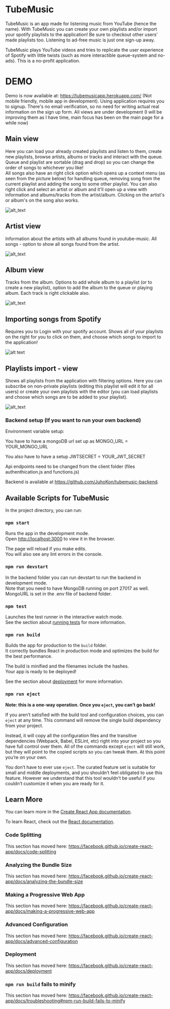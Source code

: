 # TubeMusic

TubeMusic is an app made for listening music from YouTube (hence the name). With TubeMusic you can create your own playlists and/or import your spotify playlists to the application! Be sure to checkout other users' made playlists too. Listening to ad-free music is just one sign-up away.

TubeMusic plays YouTube videos and tries to replicate the user experience of Spotify with little twists (such as more interactible queue-system and no-ads). This is a no-profit application.

# DEMO

Demo is now available at: https://tubemusicapp.herokuapp.com/ (Not mobile friendly, mobile app in development). Using application requires you to signup. There's no email verification, so no need for writing actual real information on the sign up form. All views are under development (I will be improving them as I have time, main focus has been on the main page for a while now)

## Main view

Here you can load your already created playlists and listen to them, create new playlists, browse artists, albums or tracks and interact with the queue. Queue and playlist are sortable (drag and drop) so you can change the order of songs to whichever you like! <br />
All songs also have an right click option which opens up a context menu (as seen from the picture below) for handling queue, removing song from the current playlist and adding the song to some other playlist. You can also right click and select an artist or album and it'll open up a view with information and albums/tracks from the artist/album. Clicking on the artist's or album's on the song also works.<br />

![alt_text](https://i.ibb.co/ZM9B3n3/kuva333.png)

## Artist view

Information about the artists with all albums found in youtube-music. All songs - option to show all songs found from the artist.<br />

![alt_text](https://i.ibb.co/zZ9P7pN/kuva3.png)

## Album view

Tracks from the album. Options to add whole album to a playlist (or to create a new playlist), option to add the album to the queue or playing album. Each track is right clickable also.<br />

![alt_text](https://i.ibb.co/c28ND5v/kuva55.png)

## Importing songs from Spotify

Requires you to Login with your spotify account. Shows all of your playlists on the right for you to click on them, and choose which songs to import to the application!<br />

![alt text](https://i.ibb.co/Wnhh1QG/kuva1.png)

## Playlists import - view

Shows all playlists from the application with filtering options. Here you can subscribe on non-private playlists (editing this playlist will edit it for all users) or create your own playlists with the editor (you can load playlists and choose which songs are to be added to your playlist).<br />

![alt_text](https://i.ibb.co/5TqBNv8/123123.png)

### Backend setup (If you want to run your own backend)

Environment variable setup:

You have to have a mongoDB url set up as MONGO_URL = YOUR_MONGO_URL

You also have to have a setup JWTSECRET = YOUR_JWT_SECRET

Api endpoints need to be changed from the client folder (files authenthication.js and functions.js)

Backend is available at https://github.com/JuhoKon/tubemusic-backend.

## Available Scripts for TubeMusic

In the project directory, you can run:

### `npm start`

Runs the app in the development mode.<br />
Open [http://localhost:3000](http://localhost:3000) to view it in the browser.

The page will reload if you make edits.<br />
You will also see any lint errors in the console.

### `npm run devstart`

In the backend folder you can run devstart to run the backend in development mode.<br />
Note that you need to have MongoDB running on port 27017 as well. MongoURL is set in the .env file of backend folder.

### `npm test`

Launches the test runner in the interactive watch mode.<br />
See the section about [running tests](https://facebook.github.io/create-react-app/docs/running-tests) for more information.

### `npm run build`

Builds the app for production to the `build` folder.<br />
It correctly bundles React in production mode and optimizes the build for the best performance.

The build is minified and the filenames include the hashes.<br />
Your app is ready to be deployed!

See the section about [deployment](https://facebook.github.io/create-react-app/docs/deployment) for more information.

### `npm run eject`

**Note: this is a one-way operation. Once you `eject`, you can’t go back!**

If you aren’t satisfied with the build tool and configuration choices, you can `eject` at any time. This command will remove the single build dependency from your project.

Instead, it will copy all the configuration files and the transitive dependencies (Webpack, Babel, ESLint, etc) right into your project so you have full control over them. All of the commands except `eject` will still work, but they will point to the copied scripts so you can tweak them. At this point you’re on your own.

You don’t have to ever use `eject`. The curated feature set is suitable for small and middle deployments, and you shouldn’t feel obligated to use this feature. However we understand that this tool wouldn’t be useful if you couldn’t customize it when you are ready for it.

## Learn More

You can learn more in the [Create React App documentation](https://facebook.github.io/create-react-app/docs/getting-started).

To learn React, check out the [React documentation](https://reactjs.org/).

### Code Splitting

This section has moved here: https://facebook.github.io/create-react-app/docs/code-splitting

### Analyzing the Bundle Size

This section has moved here: https://facebook.github.io/create-react-app/docs/analyzing-the-bundle-size

### Making a Progressive Web App

This section has moved here: https://facebook.github.io/create-react-app/docs/making-a-progressive-web-app

### Advanced Configuration

This section has moved here: https://facebook.github.io/create-react-app/docs/advanced-configuration

### Deployment

This section has moved here: https://facebook.github.io/create-react-app/docs/deployment

### `npm run build` fails to minify

This section has moved here: https://facebook.github.io/create-react-app/docs/troubleshooting#npm-run-build-fails-to-minify
